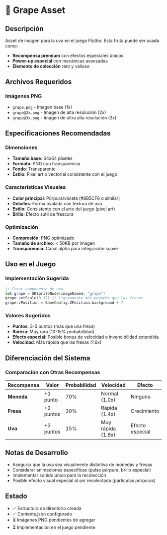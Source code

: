 # 🍇 Grape Asset

## Descripción
Asset de imagen para la uva en el juego Fluttor. Esta fruta puede ser usada como:
- **Recompensa premium** con efectos especiales únicos
- **Power-up especial** con mecánicas avanzadas
- **Elemento de colección** raro y valioso

## Archivos Requeridos

### Imágenes PNG
- `grape.png` - Imagen base (1x)
- `grape@2x.png` - Imagen de alta resolución (2x)
- `grape@3x.png` - Imagen de ultra alta resolución (3x)

## Especificaciones Recomendadas

### Dimensiones
- **Tamaño base**: 64x64 píxeles
- **Formato**: PNG con transparencia
- **Fondo**: Transparente
- **Estilo**: Pixel art o vectorial consistente con el juego

### Características Visuales
- **Color principal**: Púrpura/violeta (#8B5CF6 o similar)
- **Detalles**: Forma ovalada con textura de uva
- **Estilo**: Consistente con el arte del juego (pixel art)
- **Brillo**: Efecto sutil de frescura

### Optimización
- **Compresión**: PNG optimizado
- **Tamaño de archivo**: < 50KB por imagen
- **Transparencia**: Canal alpha para integración suave

## Uso en el Juego

### Implementación Sugerida
```swift
// Crear componente de uva
let grape = SKSpriteNode(imageNamed: "grape")
grape.setScale(0.12) // Ligeramente más pequeña que las fresas
grape.zPosition = GameConfig.ZPosition.background + 7
```

### Valores Sugeridos
- **Puntos**: 3-5 puntos (más que una fresa)
- **Rareza**: Muy rara (10-15% probabilidad)
- **Efecto especial**: Posible bonus de velocidad o invencibilidad extendida
- **Velocidad**: Más rápida que las fresas (1.6x)

## Diferenciación del Sistema

### Comparación con Otras Recompensas
| **Recompensa** | **Valor** | **Probabilidad** | **Velocidad** | **Efecto** |
|----------------|-----------|------------------|---------------|------------|
| **Moneda** | +1 punto | 70% | Normal (1.0x) | Ninguno |
| **Fresa** | +2 puntos | 30% | Rápida (1.4x) | Crecimiento |
| **Uva** | +3 puntos | 15% | Muy rápida (1.6x) | Efecto especial |

## Notas de Desarrollo
- Asegurar que la uva sea visualmente distintiva de monedas y fresas
- Considerar animaciones específicas (pulso púrpura, brillo especial)
- Implementar sonido único para la recolección
- Posible efecto visual especial al ser recolectada (partículas púrpuras)

## Estado
- ✅ Estructura de directorio creada
- ✅ Contents.json configurado
- ⏳ Imágenes PNG pendientes de agregar
- ⏳ Implementación en el juego pendiente
